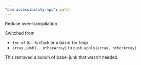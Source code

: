 ```yaml
---
"dom-accessibility-api": patch
---
```


Reduce over-transpilation

Switched from

- `for-of` to `.forEach` or a basic `for` loop
- `array.push(...otherArray)` to `push.apply(array, otherArray)`

This removed a bunch of babel junk that wasn't needed.
